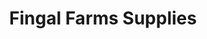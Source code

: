 ---
title: "Fingal Farms Supplies"
url: /oldtown/fingal-farms-supplies/
shop: Landwirtschaftlich
---